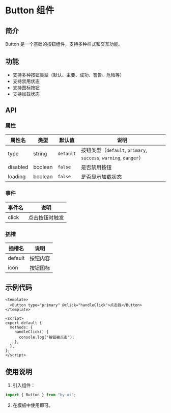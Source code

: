 # Button 组件

## 简介

Button 是一个基础的按钮组件，支持多种样式和交互功能。

## 功能

- 支持多种按钮类型（默认、主要、成功、警告、危险等）
- 支持禁用状态
- 支持图标按钮
- 支持加载状态

## API

### 属性

| 属性名   | 类型    | 默认值    | 说明                                                             |
| -------- | ------- | --------- | ---------------------------------------------------------------- |
| type     | string  | `default` | 按钮类型（`default`, `primary`, `success`, `warning`, `danger`） |
| disabled | boolean | `false`   | 是否禁用按钮                                                     |
| loading  | boolean | `false`   | 是否显示加载状态                                                 |

### 事件

| 事件名 | 说明           |
| ------ | -------------- |
| click  | 点击按钮时触发 |

### 插槽

| 插槽名  | 说明     |
| ------- | -------- |
| default | 按钮内容 |
| icon    | 按钮图标 |

## 示例代码

```vue
<template>
  <Button type="primary" @click="handleClick">点击我</Button>
</template>

<script>
export default {
  methods: {
    handleClick() {
      console.log("按钮被点击");
    },
  },
};
</script>
```

## 使用说明

1. 引入组件：

```javascript
import { Button } from "by-ui";
```

2. 在模板中使用即可。
